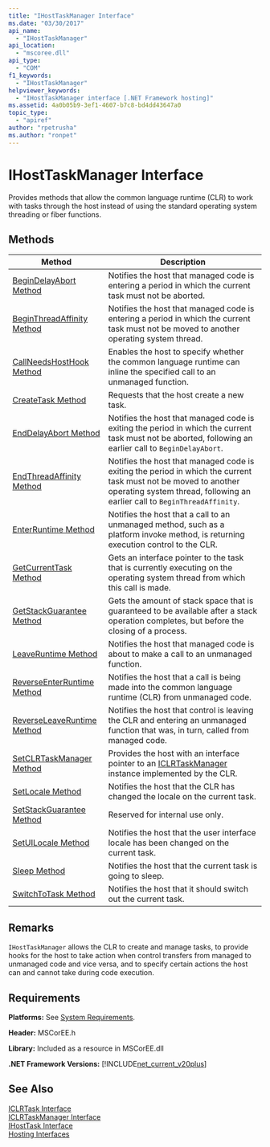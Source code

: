 ```yaml
---
title: "IHostTaskManager Interface"
ms.date: "03/30/2017"
api_name: 
  - "IHostTaskManager"
api_location: 
  - "mscoree.dll"
api_type: 
  - "COM"
f1_keywords: 
  - "IHostTaskManager"
helpviewer_keywords: 
  - "IHostTaskManager interface [.NET Framework hosting]"
ms.assetid: 4a0b05b9-3ef1-4607-b7c8-bd4dd43647a0
topic_type: 
  - "apiref"
author: "rpetrusha"
ms.author: "ronpet"
---
```

# IHostTaskManager Interface
Provides methods that allow the common language runtime (CLR) to work with tasks through the host instead of using the standard operating system threading or fiber functions.  
  
## Methods  
  
|Method|Description|  
|------------|-----------------|  
|[BeginDelayAbort Method](../../../../docs/framework/unmanaged-api/hosting/ihosttaskmanager-begindelayabort-method.md)|Notifies the host that managed code is entering a period in which the current task must not be aborted.|  
|[BeginThreadAffinity Method](../../../../docs/framework/unmanaged-api/hosting/ihosttaskmanager-beginthreadaffinity-method.md)|Notifies the host that managed code is entering a period in which the current task must not be moved to another operating system thread.|  
|[CallNeedsHostHook Method](../../../../docs/framework/unmanaged-api/hosting/ihosttaskmanager-callneedshosthook-method.md)|Enables the host to specify whether the common language runtime can inline the specified call to an unmanaged function.|  
|[CreateTask Method](../../../../docs/framework/unmanaged-api/hosting/ihosttaskmanager-createtask-method.md)|Requests that the host create a new task.|  
|[EndDelayAbort Method](../../../../docs/framework/unmanaged-api/hosting/ihosttaskmanager-enddelayabort-method.md)|Notifies the host that managed code is exiting the period in which the current task must not be aborted, following an earlier call to `BeginDelayAbort`.|  
|[EndThreadAffinity Method](../../../../docs/framework/unmanaged-api/hosting/ihosttaskmanager-endthreadaffinity-method.md)|Notifies the host that managed code is exiting the period in which the current task must not be moved to another operating system thread, following an earlier call to `BeginThreadAffinity`.|  
|[EnterRuntime Method](../../../../docs/framework/unmanaged-api/hosting/ihosttaskmanager-enterruntime-method.md)|Notifies the host that a call to an unmanaged method, such as a platform invoke method, is returning execution control to the CLR.|  
|[GetCurrentTask Method](../../../../docs/framework/unmanaged-api/hosting/ihosttaskmanager-getcurrenttask-method.md)|Gets an interface pointer to the task that is currently executing on the operating system thread from which this call is made.|  
|[GetStackGuarantee Method](../../../../docs/framework/unmanaged-api/hosting/ihosttaskmanager-getstackguarantee-method.md)|Gets the amount of stack space that is guaranteed to be available after a stack operation completes, but before the closing of a process.|  
|[LeaveRuntime Method](../../../../docs/framework/unmanaged-api/hosting/ihosttaskmanager-leaveruntime-method.md)|Notifies the host that managed code is about to make a call to an unmanaged function.|  
|[ReverseEnterRuntime Method](../../../../docs/framework/unmanaged-api/hosting/ihosttaskmanager-reverseenterruntime-method.md)|Notifies the host that a call is being made into the common language runtime (CLR) from unmanaged code.|  
|[ReverseLeaveRuntime Method](../../../../docs/framework/unmanaged-api/hosting/ihosttaskmanager-reverseleaveruntime-method.md)|Notifies the host that control is leaving the CLR and entering an unmanaged function that was, in turn, called from managed code.|  
|[SetCLRTaskManager Method](../../../../docs/framework/unmanaged-api/hosting/ihosttaskmanager-setclrtaskmanager-method.md)|Provides the host with an interface pointer to an [ICLRTaskManager](../../../../docs/framework/unmanaged-api/hosting/iclrtaskmanager-interface.md) instance implemented by the CLR.|  
|[SetLocale Method](../../../../docs/framework/unmanaged-api/hosting/ihosttaskmanager-setlocale-method.md)|Notifies the host that the CLR has changed the locale on the current task.|  
|[SetStackGuarantee Method](../../../../docs/framework/unmanaged-api/hosting/ihosttaskmanager-setstackguarantee-method.md)|Reserved for internal use only.|  
|[SetUILocale Method](../../../../docs/framework/unmanaged-api/hosting/ihosttaskmanager-setuilocale-method.md)|Notifies the host that the user interface locale has been changed on the current task.|  
|[Sleep Method](../../../../docs/framework/unmanaged-api/hosting/ihosttaskmanager-sleep-method.md)|Notifies the host that the current task is going to sleep.|  
|[SwitchToTask Method](../../../../docs/framework/unmanaged-api/hosting/ihosttaskmanager-switchtotask-method.md)|Notifies the host that it should switch out the current task.|  
  
## Remarks  
 `IHostTaskManager` allows the CLR to create and manage tasks, to provide hooks for the host to take action when control transfers from managed to unmanaged code and vice versa, and to specify certain actions the host can and cannot take during code execution.  
  
## Requirements  
 **Platforms:** See [System Requirements](../../../../docs/framework/get-started/system-requirements.md).  
  
 **Header:** MSCorEE.h  
  
 **Library:** Included as a resource in MSCorEE.dll  
  
 **.NET Framework Versions:** [!INCLUDE[net_current_v20plus](../../../../includes/net-current-v20plus-md.md)]  
  
## See Also  
 [ICLRTask Interface](../../../../docs/framework/unmanaged-api/hosting/iclrtask-interface.md)  
 [ICLRTaskManager Interface](../../../../docs/framework/unmanaged-api/hosting/iclrtaskmanager-interface.md)  
 [IHostTask Interface](../../../../docs/framework/unmanaged-api/hosting/ihosttask-interface.md)  
 [Hosting Interfaces](../../../../docs/framework/unmanaged-api/hosting/hosting-interfaces.md)

